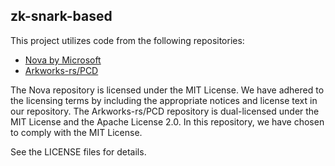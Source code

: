 ## zk-snark-based 
This project utilizes code from the following repositories:

- [Nova by Microsoft](https://github.com/microsoft/Nova)
- [Arkworks-rs/PCD](https://github.com/arkworks-rs/pcd)

The Nova repository is licensed under the MIT License. We have adhered to the licensing terms by including the appropriate notices and license text in our repository. The Arkworks-rs/PCD repository is dual-licensed under the MIT License and the Apache License 2.0. In this repository, we have chosen to comply with the MIT License.

See the LICENSE files for details.